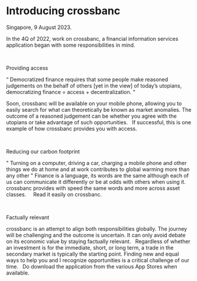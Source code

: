 # Introducing crossbanc
Singapore, 9 August 2023.

In the 4Q of 2022, work on crossbanc, a financial information services application began with some responsibilities in mind.

&nbsp;
&nbsp;

Providing access

“ Democratized finance requires that some people make reasoned judgements on the behalf of others [yet in the view] of today’s utopians, 
democratizing finance = access + decentralization. ”

Soon, crossbanc will be available on your mobile phone, allowing you to easily search for what can theoretically be known as market anomalies. 
The outcome of a reasoned judgement can be whether you agree with the utopians or take advantage of such opportunities. 
&nbsp;
If successful, this is one example of how crossbanc provides you with access.

&nbsp;
&nbsp;

Reducing our carbon footprint

" Turning on a computer, driving a car, charging a mobile phone and other things we do at home and at work contributes to global warming more than any other " 
Finance is a language, its words are the same although each of us can communicate it differently or be at odds with others when using it. 
&nbsp;
crossbanc provides with speed the same words and more across asset classes. 
&nbsp;
&nbsp;
Read it easily on crossbanc.

&nbsp;
&nbsp;

Factually relevant

crossbanc is an attempt to align both responsibilities globally. The journey will be challenging and the outcome is uncertain. 
It can only avoid debate on its economic value by staying factually relevant.
&nbsp;
Regardless of whether an investment is for the immediate, short, or long term, a trade in the secondary market is typically the starting point.
Finding new and equal ways to help you and I recognize opportunities is a critical challenge of our time. 
&nbsp;
Do download the application from the various App Stores when available.
